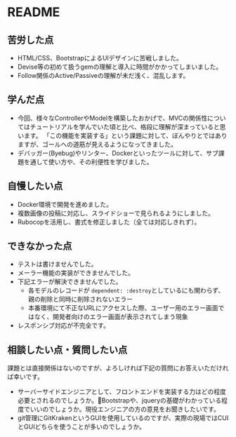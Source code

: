 # README

## 苦労した点
- HTML/CSS、BootstrapによるUIデザインに苦戦しました。
- Devise等の初めて扱うgemの理解と導入に時間がかかってしまいました。
- Follow関係のActive/Passiveの理解が未だ浅く、混乱します。

## 学んだ点
- 今回、様々なControllerやModelを構築したおかげで、MVCの関係性についてはチュートリアルを学んでいた頃と比べ、格段に理解が深まっていると思います。
「この機能を実装する」という課題に対して、ぼんやりとではありますが、ゴールへの道筋が見えるようになってきました。
- デバッガー(Byebug)やリンター、Dockerといったツールに対して、サブ課題を通して使い方や、その利便性を学びました。

## 自慢したい点
- Docker環境で開発を進めました。
- 複数画像の投稿に対応し、スライドショーで見られるようにしました。
- Rubocopを活用し、書式を修正しました（全ては対応しきれず）。

## できなかった点
- テストは書けませんでした。
- メーラー機能の実装ができませんでした。
- 下記エラーが解決できませんでした。
  - 各モデルのレコードが `dependent: :destroy`としているにも関わらず、親の削除と同時に削除されないエラー
  - 本番環境にて不正なURLにアクセスした際、ユーザー用のエラー画面ではなく、開発者向けのエラー画面が表示されてしまう現象
- レスポンシブ対応が不完全です。

## 相談したい点・質問したい点
課題とは直接関係はないのですが、よろしければ下記の質問にお答えいただければ幸いです。
- サーバーサイドエンジニアとして、フロントエンドを実装する力はどの程度必要とされるのでしょうか。Bootstrapや、jqueryの基礎がわかっている程度でいいのでしょうか。現役エンジニアの方の意見をお聞きしたいです。
- git管理にGitKrakenというGUIを使用しているのですが、実際の現場ではCUIとGUIどちらを使うことが多いのでしょうか。